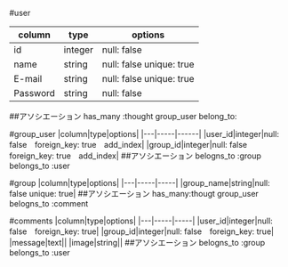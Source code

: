 #user

|column|type|options|
|----|------|-------|
|id|integer|null: false|
|name|string|null: false unique: true|
|E-mail|string|null: false unique: true|
|Password|string|null: false|
##アソシエーション
has_many :thought group_user
belong_to:


#group_user
|column|type|options|
|---|-----|------|
|user_id|integer|null: false　foreign_key: true　add_index|
|group_id|integer|null: false　foreign_key: true　add_index|
##アソシエーション
belogns_to :group
belongs_to :user


#group
|column|type|options|
|---|-----|-----|
|group_name|string|null: false unique: true|
##アソシエーション
has_many:thougt group_user
belogns_to :comment


#comments
|column|type|options|
|---|-----|-----|
|user_id|integer|null: false　foreign_key: true|
|group_id|integer|null: false　foreign_key: true|
|message|text||
|image|string||
##アソシエーション
belogns_to :group
belongs_to :user
